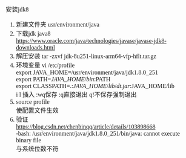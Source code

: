 <font face="SimSUn" size=3>

安装jdk8
1. 新建文件夹  usr/environment/java
2. 下载jdk     java8 <br> https://www.oracle.com/java/technologies/javase/javase-jdk8-downloads.html
3. 解压安装    tar -zxvf jdk-8u251-linux-arm64-vfp-hflt.tar.gz 
4. 环境变量    vi /etc/profile <br> export JAVA\_HOME=/usr/environment/java/jdk1.8.0\_251  <br> export PATH=$JAVA\_HOME/bin:$PATH  <br> export CLASSPATH=.:$JAVA\_HOME/lib/dt.jar:$JAVA_HOME/lib  <br>  i l 插入  :wq保存   :q直接退出   q!不保存强制退出
5. source profile  <br> 使配置文件生效
6. 验证  <br>  https://blog.csdn.net/chenbinqq/article/details/103898668  <br>  -bash: /usr/environment/java/jdk1.8.0_251/bin/java: cannot execute binary file  <br>  与系统位数不符

</font>
